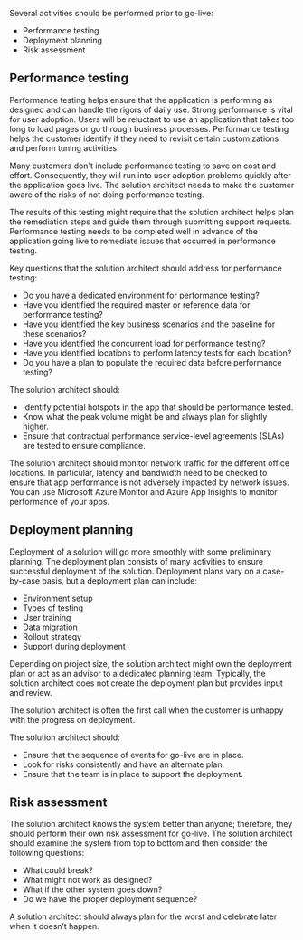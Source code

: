 Several activities should be performed prior to go-live:

- Performance testing
- Deployment planning
- Risk assessment

## Performance testing

Performance testing helps ensure that the application is performing as designed and can handle the rigors of daily use. Strong performance is vital for user adoption. Users will be reluctant to use an application that takes too long to load pages or go through business processes. Performance testing helps the customer identify if they need to revisit certain customizations and perform tuning activities.

Many customers don't include performance testing to save on cost and effort. Consequently, they will run into user adoption problems quickly after the application goes live. The solution architect needs to make the customer aware of the risks of not doing performance testing.

The results of this testing might require that the solution architect helps plan the remediation steps and guide them through submitting support requests. Performance testing needs to be completed well in advance of the application going live to remediate issues that occurred in performance testing.

Key questions that the solution architect should address for performance testing:

- Do you have a dedicated environment for performance testing?
- Have you identified the required master or reference data for performance testing?
- Have you identified the key business scenarios and the baseline for these scenarios?
- Have you identified the concurrent load for performance testing?
- Have you identified locations to perform latency tests for each location?
- Do you have a plan to populate the required data before performance testing?

The solution architect should:

- Identify potential hotspots in the app that should be performance tested.
- Know what the peak volume might be and always plan for slightly higher.
- Ensure that contractual performance service-level agreements (SLAs) are tested to ensure compliance.

The solution architect should monitor network traffic for the different office locations. In particular, latency and bandwidth need to be checked to ensure that app performance is not adversely impacted by network issues. You can use Microsoft Azure Monitor and Azure App Insights to monitor performance of your apps.

## Deployment planning

Deployment of a solution will go more smoothly with some preliminary planning. The deployment plan consists of many activities to ensure successful deployment of the solution. Deployment plans vary on a case-by-case basis, but a deployment plan can include:

- Environment setup
- Types of testing
- User training
- Data migration
- Rollout strategy
- Support during deployment

Depending on project size, the solution architect might own the deployment plan or act as an advisor to a dedicated planning team. Typically, the solution architect does not create the deployment plan but provides input and review.

The solution architect is often the first call when the customer is unhappy with the progress on deployment.

The solution architect should:

- Ensure that the sequence of events for go-live are in place.
- Look for risks consistently and have an alternate plan.
- Ensure that the team is in place to support the deployment.

## Risk assessment

The solution architect knows the system better than anyone; therefore, they should perform their own risk assessment for go-live. The solution architect should examine the system from top to bottom and then consider the following questions:

- What could break?
- What might not work as designed?
- What if the other system goes down?
- Do we have the proper deployment sequence?

A solution architect should always plan for the worst and celebrate later when it doesn’t happen.
